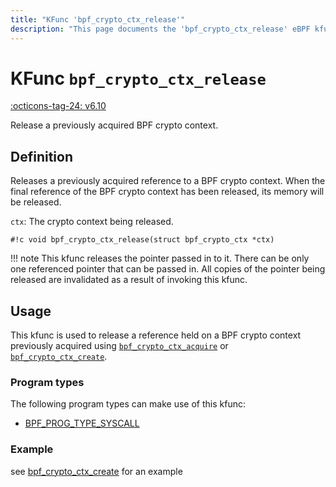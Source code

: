 ```yaml
---
title: "KFunc 'bpf_crypto_ctx_release'"
description: "This page documents the 'bpf_crypto_ctx_release' eBPF kfunc, including its definition, usage, program types that can use it, and examples."
---
```

# KFunc `bpf_crypto_ctx_release`

<!-- [FEATURE_TAG](bpf_crypto_ctx_release) -->
[:octicons-tag-24: v6.10](https://github.com/torvalds/linux/commit/3e1c6f35409f9e447bf37f64840f5b65576bfb78)
<!-- [/FEATURE_TAG] -->

Release a previously acquired BPF crypto context.

## Definition

Releases a previously acquired reference to a BPF crypto context. When the final reference of the BPF crypto context has been released, its memory will be released.

`ctx`: The crypto context being released.

<!-- [KFUNC_DEF] -->
`#!c void bpf_crypto_ctx_release(struct bpf_crypto_ctx *ctx)`

!!! note
	This kfunc releases the pointer passed in to it. There can be only one referenced pointer that can be passed in. 
	All copies of the pointer being released are invalidated as a result of invoking this kfunc.
<!-- [/KFUNC_DEF] -->

## Usage

This kfunc is used to release a reference held on a BPF crypto context previously acquired using [`bpf_crypto_ctx_acquire`](bpf_crypto_ctx_acquire.md) or [`bpf_crypto_ctx_create`](bpf_crypto_ctx_create.md).

### Program types

The following program types can make use of this kfunc:

<!-- [KFUNC_PROG_REF] -->
- [BPF_PROG_TYPE_SYSCALL](../program-type/BPF_PROG_TYPE_SYSCALL.md)
<!-- [/KFUNC_PROG_REF] -->

### Example

see [bpf_crypto_ctx_create](bpf_crypto_ctx_create.md#example) for an example

